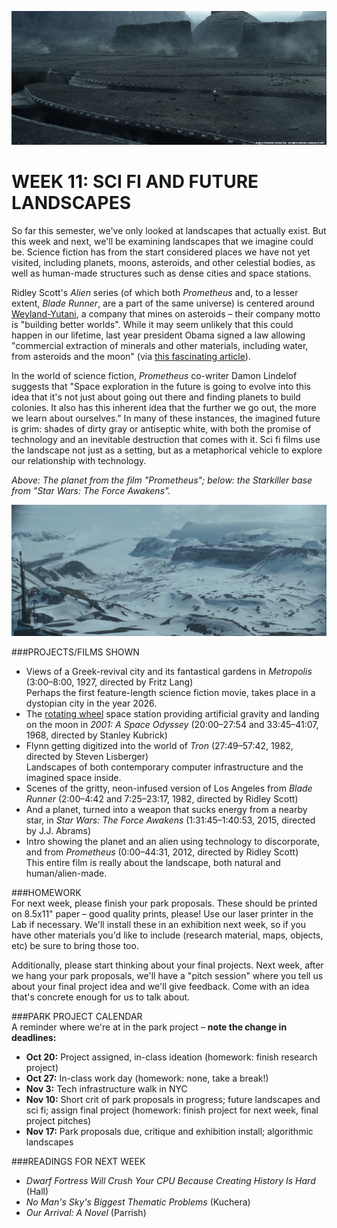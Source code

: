 ![The planet from the film "Prometheus".](https://raw.githubusercontent.com/jeffThompson/TechnologyAndTheLandscape/master/Images/Week11/PrometheusPlanet.jpg)

WEEK 11: SCI FI AND FUTURE LANDSCAPES
====

So far this semester, we've only looked at landscapes that actually exist. But this week and next, we'll be examining landscapes that we imagine could be. Science fiction has from the start considered places we have not yet visited, including planets, moons, asteroids, and other celestial bodies, as well as human-made structures such as dense cities and space stations.

Ridley Scott's *Alien* series (of which both *Prometheus* and, to a lesser extent, *Blade Runner*, are a part of the same universe) is centered around [Weyland-Yutani](http://avp.wikia.com/wiki/Weyland-Yutani), a company that mines on asteroids – their company motto is "building better worlds". While it may seem unlikely that this could happen in our lifetime, last year president Obama signed a law allowing "commercial extraction of minerals and other materials, including water, from asteroids and the moon" (via [this fascinating article](http://phys.org/news/2015-12-space-law-interplanetary-gold.html)).

In the world of science fiction, *Prometheus* co-writer Damon Lindelof suggests that "Space exploration in the future is going to evolve into this idea that it's not just about going out there and finding planets to build colonies. It also has this inherent idea that the further we go out, the more we learn about ourselves." In many of these instances, the imagined future is grim: shades of dirty gray or antiseptic white, with both the promise of technology and an inevitable destruction that comes with it. Sci fi films use the landscape not just as a setting, but as a metaphorical vehicle to explore our relationship with technology.

*Above: The planet from the film "Prometheus"; below: the Starkiller base from "Star Wars: The Force Awakens".*

![The Starkiller base from "Star Wars: The Force Awakens".](https://raw.githubusercontent.com/jeffThompson/TechnologyAndTheLandscape/master/Images/Week11/StarkillerBase.jpg)

###PROJECTS/FILMS SHOWN  
* Views of a Greek-revival city and its fantastical gardens in *Metropolis* (3:00–8:00, 1927, directed by Fritz Lang)  
Perhaps the first feature-length science fiction movie, takes place in a dystopian city in the year 2026.  
* The [rotating wheel](https://en.wikipedia.org/wiki/Rotating_wheel_space_station) space station providing artificial gravity and landing on the moon in *2001: A Space Odyssey* (20:00–27:54 and 33:45–41:07, 1968, directed by Stanley Kubrick)  
* Flynn getting digitized into the world of *Tron* (27:49–57:42, 1982, directed by Steven Lisberger)  
Landscapes of both contemporary computer infrastructure and the imagined space inside.  
* Scenes of the gritty, neon-infused version of Los Angeles from *Blade Runner* (2:00–4:42 and 7:25–23:17, 1982, directed by Ridley Scott)  
* And a planet, turned into a weapon that sucks energy from a nearby star, in *Star Wars: The Force Awakens* (1:31:45–1:40:53, 2015, directed by J.J. Abrams)  
* Intro showing the planet and an alien using technology to discorporate, and from *Prometheus* (0:00–44:31, 2012, directed by Ridley Scott)  
This entire film is really about the landscape, both natural and human/alien-made.  

###HOMEWORK  
For next week, please finish your park proposals. These should be printed on 8.5x11" paper – good quality prints, please! Use our laser printer in the Lab if necessary. We'll install these in an exhibition next week, so if you have other materials you'd like to include (research material, maps, objects, etc) be sure to bring those too.

Additionally, please start thinking about your final projects. Next week, after we hang your park proposals, we'll have a "pitch session" where you tell us about your final project idea and we'll give feedback. Come with an idea that's concrete enough for us to talk about.

###PARK PROJECT CALENDAR  
A reminder where we're at in the park project – **note the change in deadlines:**

* **Oct 20:** Project assigned, in-class ideation (homework: finish research project)  
* **Oct 27:** In-class work day (homework: none, take a break!)  
* **Nov 3:** Tech infrastructure walk in NYC   
* **Nov 10:** Short crit of park proposals in progress; future landscapes and sci fi; assign final project (homework: finish project for next week, final project pitches)  
* **Nov 17:** Park proposals due, critique and exhibition install; algorithmic landscapes  

###READINGS FOR NEXT WEEK  
* *Dwarf Fortress Will Crush Your CPU Because Creating History Is Hard* (Hall)  
* *No Man's Sky's Biggest Thematic Problems* (Kuchera)  
* *Our Arrival: A Novel* (Parrish)  
